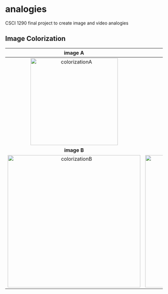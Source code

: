 # analogies
CSCI 1290 final project to create image and video analogies

## Image Colorization
| image A | image A' |
|:------:|:--------:|
| <img width="279" alt="colorizationA" src="https://github.com/ericnlchen/video-analogies/assets/50728605/c2d6c8e4-a602-4b89-933a-45be56ac5762">| <img width="279" alt="colorizationAprime" src="https://github.com/ericnlchen/video-analogies/assets/50728605/ca572d74-a6b3-4b68-8dfd-a15dc7039ff3">  |
| **image B** | **image B'** |
| <img width="424" alt="colorizationB" src="https://github.com/ericnlchen/video-analogies/assets/50728605/dca8eeba-ac04-48cc-a0b3-b51cb5a053d8"> |<img width="424" alt="colorizationBprime" src="https://github.com/ericnlchen/video-analogies/assets/50728605/086500dd-ebc2-4b18-87fc-45b6ef16bed6">|
